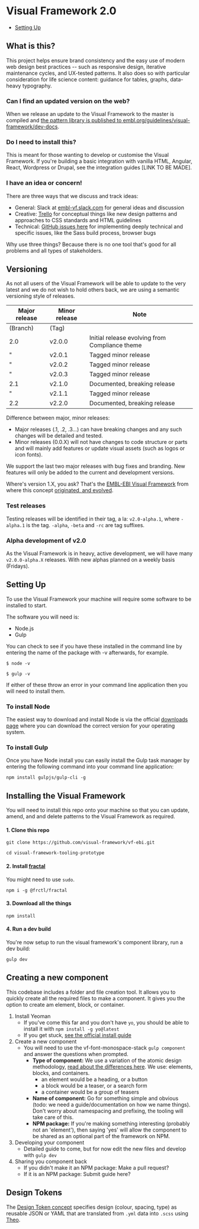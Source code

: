 # Visual Framework 2.0

- [Setting Up](#Setting-Up)

## What is this?

This project helps ensure brand consistency and the easy use of modern web design best practices -- such as responsive design, iterative maintenance cycles, and UX-tested patterns. It also does so with particular consideration for life science content: guidance for tables, graphs, data-heavy typography.

### Can I find an updated version on the web?

When we release an update to the Visual Framework to the master is compiled and [the pattern library is published to embl.org/guidelines/visual-framework/dev-docs](dev.beta.embl.org/guidelines/visual-framework/dev-docs).

### Do I need to install this?

This is meant for those wanting to develop or customise the Visual Framework. If you're building a basic integration with vanilla HTML, Angular, React, Wordpress or Drupal, see the integration guides [LINK TO BE MADE].

### I have an idea or concern!

There are three ways that we discuss and track ideas:

- General: Slack at [embl-vf.slack.com](https://embl-vf.slack.com/messages) for general ideas and discussion
- Creative: [Trello](https://trello.com/b/TpdoWYC5/visual-framework-20) for conceptual things like new design patterns and approaches to CSS standards and HTML guidelines
- Technical: [GitHub issues here](https://github.com/visual-framework/vf-ebi/issues) for implementing deeply technical and specific issues, like the Sass build process, browser bugs

Why use three things? Because there is no one tool that's good for all problems and all types of stakeholders.

## Versioning

As not all users of the Visual Framework will be able to update to the very latest and we do not wish to hold others back, we are using a semantic versioning style of releases.

| Major release | Minor release | Note |
| ------------- | ------------- | ---- |
| (Branch)      | (Tag)         | |
| 2.0           | v2.0.0            | Initial release evolving from Compliance theme |
| "             | v2.0.1            | Tagged minor release |
| "             | v2.0.2            | Tagged minor release |
| "             | v2.0.3            | Tagged minor release |
| 2.1           | v2.1.0            | Documented, breaking release |
| "             | v2.1.1            | Tagged minor release |
| 2.2           | v2.2.0            | Documented, breaking release |

Difference between major, minor releases:
- Major releases (.1, .2, .3...) can have breaking changes and any such changes will be detailed and tested.
- Minor releases (0.0.X) will not have changes to code structure or parts and will mainly add features or update visual assets (such as logos or icon fonts).

We support the last two major releases with bug fixes and branding. New features will only be added to the current and development versions.

Where's version 1.X, you ask? That's the [EMBL-EBI Visual Framework](https://github.com/ebiwd/EBI-Framework) from where this concept [originated, and evolved](https://blogs.embl.org/communications/2018/09/12/faster-scientific-websites-through-reusability/).

### Test releases
Testing releases will be identified in their tag, a la: `v2.0-alpha.1`, where `-alpha.1` is the tag. `-alpha`, `-beta` and `-rc` are tag suffixes.

### Alpha development of v2.0

As the Visual Framework is in heavy, active development, we will have many `v2.0.0-alpha.X` releases. With new alphas planned on a weekly basis (Fridays).

## Setting Up

To use the Visual Framework your machine will require some software to be installed to start.

The software you will need is:

  - Node.js
  - Gulp

You can check to see if you have these installed in the command line by entering the name of the package with -v afterwards, for example.

```
$ node -v

$ gulp -v
```

If either of these throw an error in your command line application then you will need to install them.

### To install Node

The easiest way to download and install Node is via the official [downloads page](https://nodejs.org/download/) where you can download the correct version for your operating system.

### To install Gulp

Once you have Node install you can easily install the Gulp task manager by entering the following command into your command line application:

```
npm install gulpjs/gulp-cli -g
```

## Installing the Visual Framework

You will need to install this repo onto your machine so that you can update, amend, and and delete patterns to the Visual Framework as required.

#### 1. Clone this repo

```
git clone https://github.com/visual-framework/vf-ebi.git

cd visual-framework-tooling-prototype
```

#### 2. Install [fractal](https://github.com/frctl/fractal)

You might need to use `sudo`.

```
npm i -g @frctl/fractal
```

#### 3. Download all the things

```
npm install
```

#### 4. Run a dev build

You're now setup to run the visual framework's component library, run a dev build:

```
gulp dev
```

## Creating a new component

This codebase includes a folder and file creation tool. It allows you to quickly create all the required files to make a component. It gives you the option to create am element, block, or container.

1. Install Yeoman
   - If you've come this far and you don't have `yo`, you should be able to install it with `npm install -g yo@latest`
   - If you get stuck, [see the official install guide](http://yeoman.io/codelab/setup.html)
2. Create a new component
   - You will need to use the vf-font-monospace-stack `gulp component` and answer the questions when prompted.
       - **Type of component:** We use a variation of the atomic design methodology, [read about the differences here](http://bradfrost.com/blog/post/atomic-web-design/#atoms). We use: elements, blocks, and containers.
           - an element would be a heading, or a button
           - a block would be a teaser, or a search form
           - a container would be a group of teasers
       - **Name of component:** Go for something simple and obvious (todo: we need a guide/documentation on how we name things). Don't worry about namespacing and prefixing, the tooling will take care of this.
       - **NPM package:** If you're making something interesting (probably not an 'element'), then saying 'yes' will allow the component to be shared as an optional part of the framework on NPM.
3. Developing your component
   - Detailed guide to come, but for now edit the new files and develop with `gulp dev`
4. Sharing you component back
   - If you didn't make it an NPM package: Make a pull request?
   - If it is an NPM package: Submit guide here?

## Design Tokens

The [Design Token concept](https://medium.com/eightshapes-llc/tokens-in-design-systems-25dd82d58421) specifies design (colour, spacing, type) as reusable JSON or YAML that are translated from `.yml` data into `.scss` using [Theo](https://github.com/salesforce-ux/theo#-theo).
